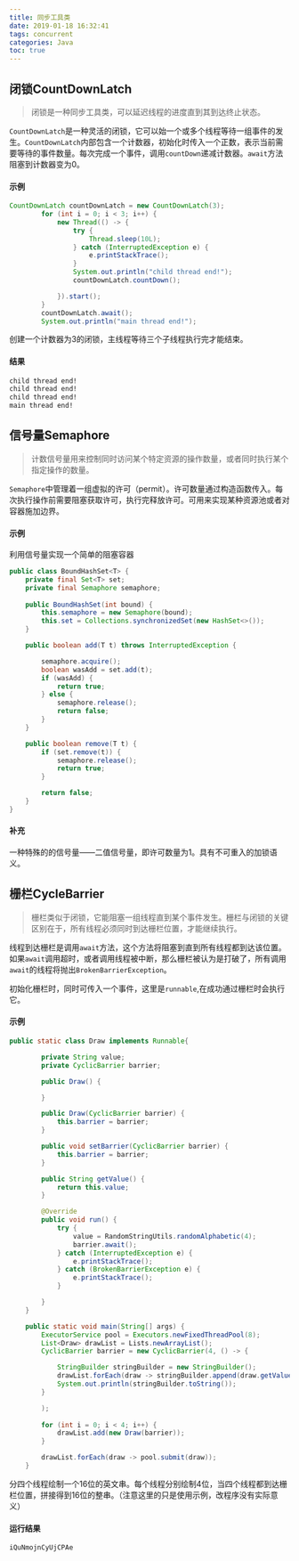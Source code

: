 ```yaml
---
title: 同步工具类
date: 2019-01-18 16:32:41
tags: concurrent
categories: Java
toc: true
---
```


## 闭锁CountDownLatch

> 闭锁是一种同步工具类，可以延迟线程的进度直到其到达终止状态。

`CountDownLatch`是一种灵活的闭锁，它可以始一个或多个线程等待一组事件的发生。`CountDownLatch`内部包含一个计数器，初始化时传入一个正数，表示当前需要等待的事件数量。每次完成一个事件，调用`countDown`递减计数器。`await`方法阻塞到计数器变为0。

#### 示例

```java
CountDownLatch countDownLatch = new CountDownLatch(3);
        for (int i = 0; i < 3; i++) {
            new Thread(() -> {
                try {
                    Thread.sleep(10L);
                } catch (InterruptedException e) {
                    e.printStackTrace();
                }
                System.out.println("child thread end!");
                countDownLatch.countDown();

            }).start();
        }
        countDownLatch.await();
        System.out.println("main thread end!");
```

创建一个计数器为3的闭锁，主线程等待三个子线程执行完才能结束。

#### 结果

```bash
child thread end!
child thread end!
child thread end!
main thread end!
```



## 信号量Semaphore

> 计数信号量用来控制同时访问某个特定资源的操作数量，或者同时执行某个指定操作的数量。

`Semaphore`中管理着一组虚拟的许可（permit）。许可数量通过构造函数传入。每次执行操作前需要阻塞获取许可，执行完释放许可。可用来实现某种资源池或者对容器施加边界。

#### 示例

利用信号量实现一个简单的阻塞容器

```java
public class BoundHashSet<T> {
    private final Set<T> set;
    private final Semaphore semaphore;
    
    public BoundHashSet(int bound) {
        this.semaphore = new Semaphore(bound);
        this.set = Collections.synchronizedSet(new HashSet<>());
    }

    public boolean add(T t) throws InterruptedException {

        semaphore.acquire();
        boolean wasAdd = set.add(t);
        if (wasAdd) {
            return true;
        } else {
            semaphore.release();
            return false;
        }
    }

    public boolean remove(T t) {
        if (set.remove(t)) {
            semaphore.release();
            return true;
        }

        return false;
    }
}
```

#### 补充

一种特殊的的信号量——二值信号量，即许可数量为1。具有不可重入的加锁语义。

## 栅栏CycleBarrier

> 栅栏类似于闭锁，它能阻塞一组线程直到某个事件发生。栅栏与闭锁的关键区别在于，所有线程必须同时到达栅栏位置，才能继续执行。

线程到达栅栏是调用`await`方法，这个方法将阻塞到直到所有线程都到达该位置。如果`await`调用超时，或者调用线程被中断，那么栅栏被认为是打破了，所有调用`await`的线程将抛出`BrokenBarrierException`。

初始化栅栏时，同时可传入一个事件，这里是`runnable`,在成功通过栅栏时会执行它。

#### 示例

```java
public static class Draw implements Runnable{

        private String value;
        private CyclicBarrier barrier;

        public Draw() {

        }

        public Draw(CyclicBarrier barrier) {
            this.barrier = barrier;
        }

        public void setBarrier(CyclicBarrier barrier) {
            this.barrier = barrier;
        }

        public String getValue() {
            return this.value;
        }

        @Override
        public void run() {
            try {
                value = RandomStringUtils.randomAlphabetic(4);
                barrier.await();
            } catch (InterruptedException e) {
                e.printStackTrace();
            } catch (BrokenBarrierException e) {
                e.printStackTrace();
            }

        }
    }

    public static void main(String[] args) {
        ExecutorService pool = Executors.newFixedThreadPool(8);
        List<Draw> drawList = Lists.newArrayList();
        CyclicBarrier barrier = new CyclicBarrier(4, () -> {

            StringBuilder stringBuilder = new StringBuilder();
            drawList.forEach(draw -> stringBuilder.append(draw.getValue()));
            System.out.println(stringBuilder.toString());
        }

        );
        
        for (int i = 0; i < 4; i++) {
            drawList.add(new Draw(barrier));
        }

        drawList.forEach(draw -> pool.submit(draw));
    }
```

分四个线程绘制一个16位的英文串。每个线程分别绘制4位，当四个线程都到达栅栏位置，拼接得到16位的整串。（注意这里的只是使用示例，改程序没有实际意义）

#### 运行结果

```bash
iQuNmojnCyUjCPAe
```

